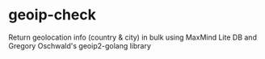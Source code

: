 # geoip-check
Return geolocation info (country &amp; city) in bulk using MaxMind Lite DB and  Gregory Oschwald's geoip2-golang library
